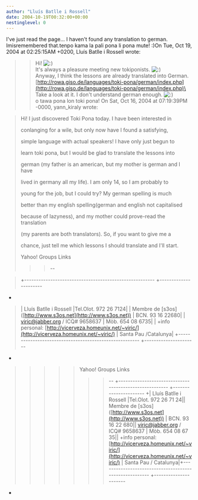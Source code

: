 ```yaml
---
author: "Lluís Batlle i Rossell"
date: 2004-10-19T00:32:00+00:00
nestinglevel: 0
---
```

I've just read the page... I haven't found any translation to german. Imisremembered that.tenpo kama la pali pona li pona mute! :)On Tue, Oct 19, 2004 at 02:25:15AM +0200, Lluís Batlle i Rossell wrote:

>> Hi! ![:)](images/smilies/icon_e_smile.gif "Smile")\
> It's always a pleasure meeting new tokiponists. ![:)](images/smilies/icon_e_smile.gif "Smile")\
>> Anyway, I think the lessons are already translated into German.
> [http://rowa.giso.de/languages/toki-pona/german/index.php](http://rowa.giso.de/languages/toki-pona/german/index.php)\
>> Take a look at it. I don't understand german enough. ![:)](images/smilies/icon_e_smile.gif "Smile")\
>> o tawa pona lon toki pona!
>> On Sat, Oct 16, 2004 at 07:19:39PM -0000, yann\_kiraly wrote:

> 
>> 
>> 
> Hi! I just discovered Toki Pona today. I have been interested in
> 
> conlanging for a wile, but only now have I found a satisfying,
> 
> simple language with actual speakers! I have only just begun to
> 
> learn toki pona, but I would be glad to translate the lessons into
> 
> german (my father is an american, but my mother is german and I have
> 
> lived in germany all my life). I am only 14, so I am probably to
> 
> young for the job, but I could try? My german spelling is much
> 
> better than my english spelling(german and english not capitalised
> 
> because of lazyness), and my mother could prove-read the translation
> 
> (my parents are both translators). So, if you want to give me a
> 
> chance, just tell me which lessons I should translate and I'll start.
> 
>> 
>> 
>> 
>> 
>> 
>> 
>> 
> Yahoo! Groups Links
> 
>> 
>> 
>> 
>> 
>> 
>> 
>>> --

>+-------------------------------------------------------
+----------------------
+
> | Lluís Batlle i Rossell |Tel.Olot. 972 26 7124|
> | Membre de \[s3os\] ([http://www.s3os.net](http://www.s3os.net)) | BCN. 93 16 22680|
> | [viric@jabber.org](mailto://viric@jabber.org) / ICQ# 9658637 | Mòb. 654 08 6735|
> | +info personal: [http://vicerveza.homeunix.net/~viric/](http://vicerveza.homeunix.net/~viric/) | Santa Pau /Catalunya|
>+-------------------------------------------------------
+----------------------
+
>>>>> Yahoo! Groups Links
>>>>>>>--
+-------------------------------------------------------
+----------------------
+| Lluís Batlle i Rossell |Tel.Olot. 972 26 71 24|| Membre de \[s3os\] ([http://www.s3os.net](http://www.s3os.net)) | BCN. 93 16 22 680|| [viric@jabber.org](mailto://viric@jabber.org) / ICQ# 9658637 | Mòb. 654 08 67 35|| +info personal: [http://vicerveza.homeunix.net/~viric/](http://vicerveza.homeunix.net/~viric/) | Santa Pau / Catalunya|+-------------------------------------------------------
+----------------------
+